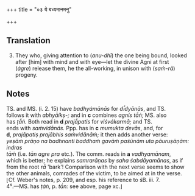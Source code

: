 +++
title = "०३ ये बध्यमानमनु"

+++
## Translation
3. They who, giving attention to (*anu-dhī*) the one being bound, looked  
after \[him\] with mind and with eye—let the divine Agni at first  
(*ágre*) release them, he the all-working, in unison with (*saṁ-rā*)  
progeny.

## Notes
TS. and MS. (i. 2. 15) have *badhyámānās* for *dī́dyānās*, and TS.  
follows it with *abhyāíkṣ-;* and in **c** combines *agnís tā́ṅ;* MS. also  
has *ṭā́ṅ.* Both read in **d** *prajā́patis* for *viśvákarmā;* and TS.  
ends with *saṁvidānás.* Ppp. has in **c** *mumukta devās*, and, for  
**d**, *prajāpatiṣ prajābhis saṁvidānāṁ;* it then adds another verse:  
*yeṣāṁ prāṇo na badhnanti baddhaṁ gavāṁ paśūnām uta pāuruṣāṇām: indras  
tāṁ* (i.e. *tān agre pra* etc.). The comm. reads in **a** *vadhyamānam*,  
which is better; he explains *samrarāṇas* by *saha śabdāyamānas*, as if  
from the root *rā* 'bark'! Comparison with the next verse seems to show  
the other animals, comrades of the victim, to be aimed at in the verse.  
⌊Cf. Weber's notes, p. 209, and esp. his reference to śB. iii. 7.  
4⁵.—MS. has *ṭáṅ*, p. *tā́n:* see above, page xc.⌋
